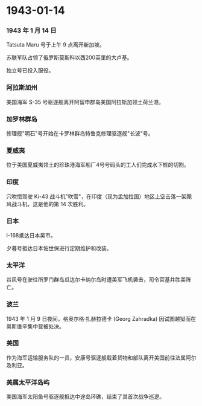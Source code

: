 # 1943-01-14

### 1943 年 1 月 14 日

Tatsuta Maru 号于上午 9 点离开新加坡。

苏联军队占领了俄罗斯莫斯科以西200英里的大卢基。

独立号已投入服役。

### 阿拉斯加州

美国海军 S-35 号驱逐舰离开阿留申群岛美国阿拉斯加领土荷兰港。

### 加罗林群岛

修理舰"明石"号开始在卡罗林群岛特鲁克修理驱逐舰"长波"号。

### 夏威夷

位于美国夏威夷领土的珍珠港海军船厂4号号码头的工人们完成水下桩的切割。

### 印度

穴吹悟驾驶 Ki-43
战斗机"吹雪"，在印度（现为孟加拉国）地区上空击落一架飓风战斗机，这是他的第
14 次胜利。

### 日本

I-168抵达日本吴市。

夕暮号抵达日本佐世保进行定期维护和改装。

### 太平洋

谷风号在驶往所罗门群岛瓜达尔卡纳尔岛时遭美军飞机袭击，司令官基井胜美阵亡。

### 波兰

1943 年 1 月 9 日夜间，格奥尔格·扎赫拉德卡 (Georg Zahradka)
因试图越狱而在奥斯维辛集中营被处决。

### 美国

作为海军运输服务队的一员，安康号驱逐舰载着货物和部队离开美国前往法属阿尔及利亚。

### 美属太平洋岛屿

美国海军太阳鱼号驱逐舰抵达中途岛环礁，结束了其首次战争巡逻。